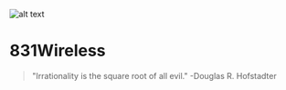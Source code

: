 ![alt text](https://www.shareicon.net/data/48x48/2015/09/18/102890_redhat_512x512.png "Gray Hat") 
# 831Wireless
> "Irrationality is the square root of all evil."
-Douglas R. Hofstadter
